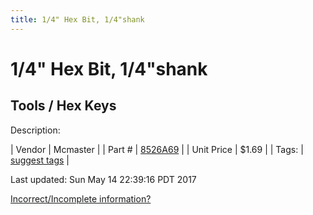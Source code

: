 ```yaml
---
title: 1/4" Hex Bit, 1/4"shank
---
```


# 1/4" Hex Bit, 1/4"shank
## Tools / Hex Keys
Description: 	 

| Vendor | Mcmaster | 
| Part # | [8526A69](https://www.mcmaster.com/#8526A69) | 
| Unit Price | $1.69 | 
| Tags: | [suggest tags](https://docs.google.com/forms/d/e/1FAIpQLSeWyY8v3RgOty-MyWmh9U0iivNYN_molChYyS-0U-o-kOAv_g/viewform) | 

Last updated: Sun May 14 22:39:16 PDT 2017

 [Incorrect/Incomplete information?](https://docs.google.com/forms/d/e/1FAIpQLSeWyY8v3RgOty-MyWmh9U0iivNYN_molChYyS-0U-o-kOAv_g/viewform)